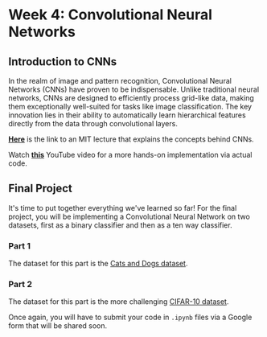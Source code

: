 # Week 4: Convolutional Neural Networks

## Introduction to CNNs

In the realm of image and pattern recognition, Convolutional Neural Networks (CNNs) have proven to be indispensable. Unlike traditional neural networks, CNNs are designed to efficiently process grid-like data, making them exceptionally well-suited for tasks like image classification. The key innovation lies in their ability to automatically learn hierarchical features directly from the data through convolutional layers.

[**Here**](https://www.youtube.com/watch?v=iaSUYvmCekI) is the link to an MIT lecture that explains the concepts behind CNNs.

Watch [**this**](https://www.youtube.com/watch?v=pDdP0TFzsoQ) YouTube video for a more hands-on implementation via actual code.

## Final Project

It's time to put together everything we've learned so far! For the final project, you will be implementing a Convolutional Neural Network on two datasets, first as a binary classifier and then as a ten way classifier.

### Part 1
The dataset for this part is the [Cats and Dogs dataset](https://www.microsoft.com/en-us/download/details.aspx?id=54765).

### Part 2
The dataset for this part is the more challenging [CIFAR-10 dataset](https://www.cs.toronto.edu/~kriz/cifar.html).

Once again, you will have to submit your code in ```.ipynb``` files via a Google form that will be shared soon.
